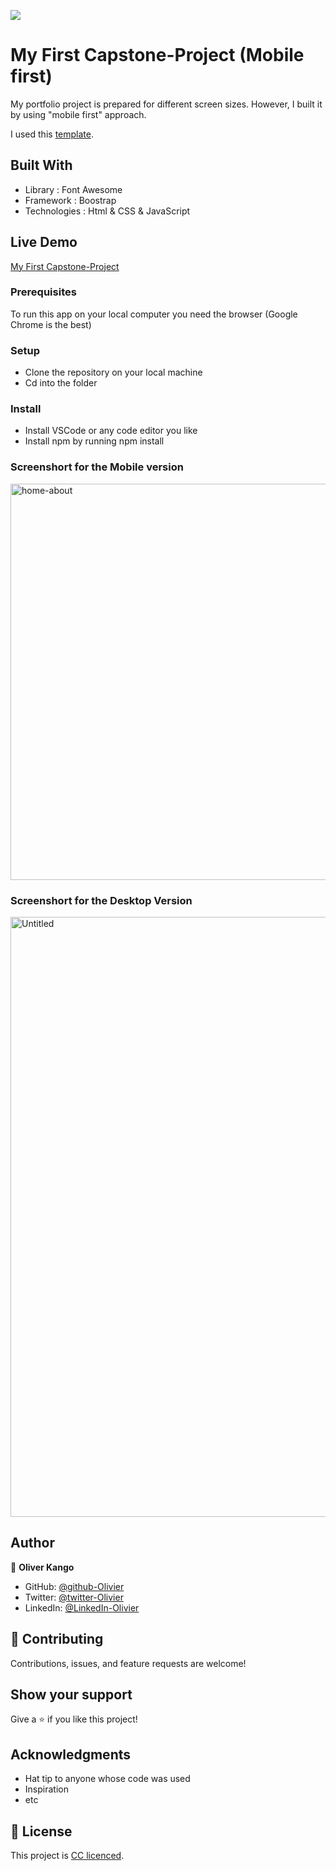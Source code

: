 ![](https://img.shields.io/badge/Microverse-blueviolet)

# My First Capstone-Project (Mobile first)

My portfolio project is prepared for different screen sizes. However, I built it by using "mobile first" approach. 

I used this [template](https://www.behance.net/gallery/29845175/CC-Global-Summit-2015).


## Built With

- Library : Font Awesome
- Framework : Boostrap
- Technologies : Html & CSS & JavaScript


## Live Demo

[My First Capstone-Project](https://capstone-one.netlify.app/)


### Prerequisites

To run this app on your local computer you need the browser (Google Chrome is the best)

### Setup

- Clone the repository on your local machine
- Cd into the folder

### Install

- Install VSCode or any code editor you like
- Install npm by running npm install

### Screenshort for the Mobile version

<img width="634" alt="home-about" src="https://user-images.githubusercontent.com/108806646/191325369-e5e45694-c277-410b-b1de-763b88ad3bd5.png">


### Screenshort for the Desktop Version

<img width="960" alt="Untitled" src="https://user-images.githubusercontent.com/108806646/191325160-5e0e98ad-7776-4d55-8387-64191caf5a97.png">


## Author

👤 **Oliver Kango**

- GitHub: [@github-Olivier](https://github.com/Olivier-Kango)
- Twitter: [@twitter-Olivier](https://twitter.com/olivierkango1)
- LinkedIn: [@LinkedIn-Olivier](https://www.linkedin.com/in/olivier-kango-b990601b8/)

## 🤝 Contributing

Contributions, issues, and feature requests are welcome!


## Show your support

Give a ⭐️ if you like this project!

## Acknowledgments

- Hat tip to anyone whose code was used
- Inspiration
- etc

## 📝 License

This project is [CC licenced](https://creativecommons.org/licenses/by-nc/4.0/deed.fr).